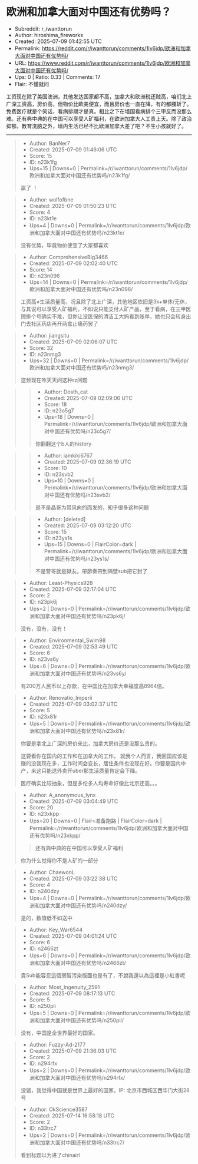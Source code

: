 # 欧洲和加拿大面对中国还有优势吗？

- Subreddit: r_iwanttorun
- Author: hiroshima_fireworks
- Created: 2025-07-09 01:42:55 UTC
- Permalink: https://reddit.com/r/iwanttorun/comments/1lv6jdp/欧洲和加拿大面对中国还有优势吗/
- URL: https://www.reddit.com/r/iwanttorun/comments/1lv6jdp/欧洲和加拿大面对中国还有优势吗/
- Ups: 0 | Ratio: 0.33 | Comments: 17
- Flair: 不懂就问


工资现在除了美国澳洲，其他发达国家都不高，加拿大和欧洲税还贼高，咱们北上广深工资高，房价高，但物价比欧美便宜，而且房价也一直在降，有的都腰斩了。
免费医疗就是个笑话，看病排期才是真。相比之下在墙国看病排个三甲反而没那么难。还有典中典的在中国可以享受人矿福利，在欧洲加拿大人工贵上天。除了政治抑郁，教育洗脑之外，墙内生活已经不比欧洲加拿大差了吧？不生小孩就好了。


---

> - Author: BanNer7
> - Created: 2025-07-09 01:46:06 UTC
> - Score: 15
> - ID: n23k1fg
> - Ups=15 | Downs=0 | Permalink=/r/iwanttorun/comments/1lv6jdp/欧洲和加拿大面对中国还有优势吗/n23k1fg/
>
> 赢了 ！

> - Author: wolfofbne
> - Created: 2025-07-09 01:50:23 UTC
> - Score: 4
> - ID: n23kt1e
> - Ups=4 | Downs=0 | Permalink=/r/iwanttorun/comments/1lv6jdp/欧洲和加拿大面对中国还有优势吗/n23kt1e/
>
> 没有优势，毕竟物价便宜了大家都喜欢

> - Author: ComprehensiveBig3466
> - Created: 2025-07-09 02:02:40 UTC
> - Score: 14
> - ID: n23n096
> - Ups=14 | Downs=0 | Permalink=/r/iwanttorun/comments/1lv6jdp/欧洲和加拿大面对中国还有优势吗/n23n096/
>
> 工资高≠生活质量高，况且除了北上广深，其他地区依旧是3k+单休/无休，与其说可以享受人矿福利，不如说只能支付人矿产品，至于看病，在三甲医院排个号确实不难，但你让没医保的清洁工大妈看到账单，她也只会转身出门去社区药店再开两盒止痛药罢了

> - Author: jiangsitu
> - Created: 2025-07-09 02:06:07 UTC
> - Score: 32
> - ID: n23nmg3
> - Ups=32 | Downs=0 | Permalink=/r/iwanttorun/comments/1lv6jdp/欧洲和加拿大面对中国还有优势吗/n23nmg3/
>
> 这频现在咋天天问这种rz问题

>> - Author: Dosth_cat
>> - Created: 2025-07-09 02:09:06 UTC
>> - Score: 18
>> - ID: n23o5g7
>> - Ups=18 | Downs=0 | Permalink=/r/iwanttorun/comments/1lv6jdp/欧洲和加拿大面对中国还有优势吗/n23o5g7/
>>
>> 你翻翻这个b人的history

>> - Author: iamkiki6767
>> - Created: 2025-07-09 02:36:19 UTC
>> - Score: 10
>> - ID: n23svb2
>> - Ups=10 | Downs=0 | Permalink=/r/iwanttorun/comments/1lv6jdp/欧洲和加拿大面对中国还有优势吗/n23svb2/
>>
>> 是不是晶哥为带风向的而发的，知乎很多这种问题

>> - Author: [deleted]
>> - Created: 2025-07-09 03:12:20 UTC
>> - Score: 15
>> - ID: n23ys1s
>> - Ups=15 | Downs=0 | FlairColor=dark | Permalink=/r/iwanttorun/comments/1lv6jdp/欧洲和加拿大面对中国还有优势吗/n23ys1s/
>>
>> 不是警哥就是獄友。帶節奏帶到隔壁sub把它封了

> - Author: Least-Physics928
> - Created: 2025-07-09 02:17:04 UTC
> - Score: 2
> - ID: n23pk6j
> - Ups=2 | Downs=0 | Permalink=/r/iwanttorun/comments/1lv6jdp/欧洲和加拿大面对中国还有优势吗/n23pk6j/
>
> 没有，没有，没有！

> - Author: Environmental_Swim98
> - Created: 2025-07-09 02:53:49 UTC
> - Score: 6
> - ID: n23vs6y
> - Ups=6 | Downs=0 | Permalink=/r/iwanttorun/comments/1lv6jdp/欧洲和加拿大面对中国还有优势吗/n23vs6y/
>
> 有200万人民币以上存款，在中国比在加拿大幸福度高8964倍。

> - Author: Renovatio_Imperii
> - Created: 2025-07-09 03:02:37 UTC
> - Score: 5
> - ID: n23x81r
> - Ups=5 | Downs=0 | Permalink=/r/iwanttorun/comments/1lv6jdp/欧洲和加拿大面对中国还有优势吗/n23x81r/
>
> 你要是拿北上广深的房价来比，加拿大房价还是没那么贵的。 
> 
> 这要看你在国内的工作和在加拿大的工作。 就我个人而言，我回国应该是赚的没我现在多，工作时间会变长，居住条件也没现在好。你要是国内中产，来这只能送外卖开uber那生活质量肯定会下降。 
> 
> 医疗确实比较抽象，但是多伦多人均寿命好像比北京还高。。。

> - Author: A_anonymous_lynx
> - Created: 2025-07-09 03:04:49 UTC
> - Score: 20
> - ID: n23xkpp
> - Ups=20 | Downs=0 | Flair=准备跑路 | FlairColor=dark | Permalink=/r/iwanttorun/comments/1lv6jdp/欧洲和加拿大面对中国还有优势吗/n23xkpp/
>
> >还有典中典的在中国可以享受人矿福利
> 
>   
> 你为什么觉得你不是人矿的一部分

> - Author: ChaewonL
> - Created: 2025-07-09 03:22:38 UTC
> - Score: 4
> - ID: n240dzy
> - Ups=4 | Downs=0 | Permalink=/r/iwanttorun/comments/1lv6jdp/欧洲和加拿大面对中国还有优势吗/n240dzy/
>
> 是的，数值低不如送中

> - Author: Key_War6544
> - Created: 2025-07-09 04:01:24 UTC
> - Score: 6
> - ID: n2466zt
> - Ups=6 | Downs=0 | Permalink=/r/iwanttorun/comments/1lv6jdp/欧洲和加拿大面对中国还有优势吗/n2466zt/
>
> 貴Sub能容忍這個弱智污染版面也是有了，不說我還以為這裡是小紅書呢

> - Author: Most_Ingenuity_2591
> - Created: 2025-07-09 08:17:13 UTC
> - Score: 5
> - ID: n250pli
> - Ups=5 | Downs=0 | Permalink=/r/iwanttorun/comments/1lv6jdp/欧洲和加拿大面对中国还有优势吗/n250pli/
>
> 没有，中国是全世界最好的国家。

> - Author: Fuzzy-Ad-2177
> - Created: 2025-07-09 21:36:03 UTC
> - Score: 2
> - ID: n294rfx
> - Ups=2 | Downs=0 | Permalink=/r/iwanttorun/comments/1lv6jdp/欧洲和加拿大面对中国还有优势吗/n294rfx/
>
> 没错，我觉得中国就是世界上最好的国家。IP: 北京市西城区西华门大街28号

> - Author: OkScience3587
> - Created: 2025-07-14 16:58:18 UTC
> - Score: 2
> - ID: n33trc7
> - Ups=2 | Downs=0 | Permalink=/r/iwanttorun/comments/1lv6jdp/欧洲和加拿大面对中国还有优势吗/n33trc7/
>
> 看到标题以为进了chinairl
